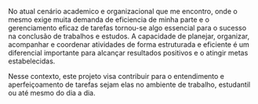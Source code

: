 No atual cenário academico e organizacional que me encontro, onde o mesmo exige muita demanda de eficiencia de minha parte e o gerenciamento eficaz de tarefas tornou-se algo essencial para o sucesso na conclusão de trabalhos e estudos. A capacidade de planejar, organizar, acompanhar e coordenar atividades de forma estruturada e eficiente é um diferencial importante para alcançar resultados positivos e o atingir metas estabelecidas.

Nesse contexto, este projeto visa contribuir para o entendimento e aperfeiçoamento de tarefas sejam elas no ambiente de trabalho, estudantil ou até mesmo do dia a dia.

